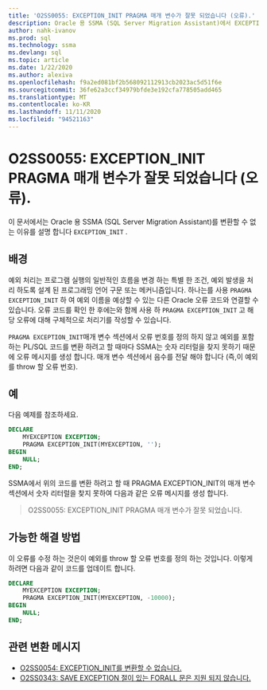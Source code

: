 ```yaml
---
title: 'O2SS0055: EXCEPTION_INIT PRAGMA 매개 변수가 잘못 되었습니다 (오류).'
description: Oracle 용 SSMA (SQL Server Migration Assistant)에서 EXCEPTION_INIT 오류 메시지 O2SS0055를 변환할 수 없는 이유를 설명 합니다.
author: nahk-ivanov
ms.prod: sql
ms.technology: ssma
ms.devlang: sql
ms.topic: article
ms.date: 1/22/2020
ms.author: alexiva
ms.openlocfilehash: f9a2ed081bf2b568092112913cb2023ac5d51f6e
ms.sourcegitcommit: 36fe62a3ccf34979bfde3e192cfa778505add465
ms.translationtype: MT
ms.contentlocale: ko-KR
ms.lasthandoff: 11/11/2020
ms.locfileid: "94521163"
---
```

# <a name="o2ss0055-incorrect-exception_init-pragma-parameter-error"></a>O2SS0055: EXCEPTION_INIT PRAGMA 매개 변수가 잘못 되었습니다 (오류).

이 문서에서는 Oracle 용 SSMA (SQL Server Migration Assistant)를 변환할 수 없는 이유를 설명 합니다 `EXCEPTION_INIT` .

## <a name="background"></a>배경

예외 처리는 프로그램 실행의 일반적인 흐름을 변경 하는 특별 한 조건, 예외 발생을 처리 하도록 설계 된 프로그래밍 언어 구문 또는 메커니즘입니다. 하나는를 사용 `PRAGMA EXCEPTION_INIT` 하 여 예외 이름을 예상할 수 있는 다른 Oracle 오류 코드와 연결할 수 있습니다. 오류 코드를 확인 한 후에는와 함께 사용 하 `PRAGMA EXCEPTION_INIT` 고 해당 오류에 대해 구체적으로 처리기를 작성할 수 있습니다.

`PRAGMA EXCEPTION_INIT`매개 변수 섹션에서 오류 번호를 정의 하지 않고 예외를 포함 하는 PL/SQL 코드를 변환 하려고 할 때마다 SSMA는 숫자 리터럴을 찾지 못하기 때문에 오류 메시지를 생성 합니다. 매개 변수 섹션에서 음수를 전달 해야 합니다 (즉,이 예외를 throw 할 오류 번호).

## <a name="example"></a>예

다음 예제를 참조하세요.

```sql
DECLARE
    MYEXCEPTION EXCEPTION;
    PRAGMA EXCEPTION_INIT(MYEXCEPTION, '');
BEGIN
    NULL;
END;
```

SSMA에서 위의 코드를 변환 하려고 할 때 PRAGMA EXCEPTION_INIT의 매개 변수 섹션에서 숫자 리터럴을 찾지 못하여 다음과 같은 오류 메시지를 생성 합니다.

> O2SS0055: EXCEPTION_INIT PRAGMA 매개 변수가 잘못 되었습니다.

## <a name="possible-remedies"></a>가능한 해결 방법

이 오류를 수정 하는 것은이 예외를 throw 할 오류 번호를 정의 하는 것입니다. 이렇게 하려면 다음과 같이 코드를 업데이트 합니다.

```sql
DECLARE
    MYEXCEPTION EXCEPTION;
    PRAGMA EXCEPTION_INIT(MYEXCEPTION, -10000);
BEGIN
    NULL;
END;
```

## <a name="related-conversion-messages"></a>관련 변환 메시지

* [O2SS0054: EXCEPTION_INIT를 변환할 수 없습니다.](o2ss0054.md)
* [O2SS0343: SAVE EXCEPTION 절이 있는 FORALL 문은 지원 되지 않습니다.](o2ss0343.md)
